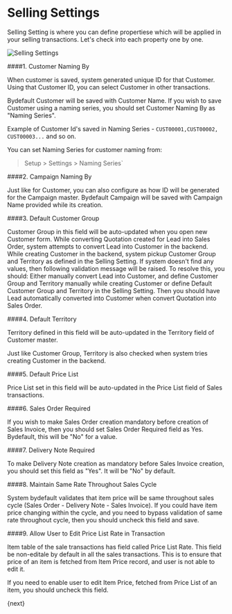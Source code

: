 # Selling Settings

Selling Setting is where you can define propertiese which will be applied in your selling transactions. 
Let's check into each property one by one.

<img class="screenshot" alt="Selling Settings" src="{{docs_base_url}}/assets/img/selling/selling-settings.png">

####1. Customer Naming By

When customer is saved, system generated unique ID for that Customer. Using that Customer ID, 
you can select Customer in other transactions.

Bydefault Customer will be saved with Customer Name. If you wish to save Customer using 
a naming series, you should set Customer Naming By as "Naming Series".

Example of Customer Id's saved in Naming Series - `CUST00001,CUST00002, CUST00003...` and so on.

You can set Naming Series for customer naming from:

> Setup > Settings > Naming Series`

####2. Campaign Naming By

Just like for Customer, you can also configure as how ID will be generated for the Campaign master. 
Bydefault Campaign will be saved with Campaign Name provided while its creation.

####3. Default Customer Group

Customer Group in this field will be auto-updated when you open new Customer form.
While converting Quotation created for Lead into Sales Order, system attempts to convert 
Lead into Customer in the backend. While creating Customer in the backend, system pickup 
Customer Group and Territory as defined in the Selling Setting. If system doesn't find 
any values, then following validation message will be raised.
To resolve this, you should:
Either manually convert Lead into Customer, and define Customer Group and Territory manually while 
creating Customer or define Default Customer Group and Territory in the Selling Setting. 
Then you should have Lead automatically converted into Customer when convert Quotation into Sales Order.

####4. Default Territory

Territory defined in this field will be auto-updated in the Territory field of Customer master.

Just like Customer Group, Territory is also checked when system tries creating Customer in the backend.

####5. Default Price List

Price List set in this field will be auto-updated in the Price List field of Sales transactions.

####6. Sales Order Required

If you wish to make Sales Order creation mandatory before creation of Sales Invoice, then you should 
set Sales Order Required field as Yes. Bydefault, this will be "No" for a value.

####7. Delivery Note Required

To make Delivery Note creation as mandatory before Sales Invoice creation, you should set 
this field as "Yes". It will be "No" by default.

####8. Maintain Same Rate Throughout Sales Cycle

System bydefault validates that item price will be same throughout sales cycle 
(Sales Order - Delivery Note - Sales Invoice). If you could have item price changing within the cycle, 
and you need to bypass validation of same rate throughout cycle, then you should uncheck this field and save.

####9. Allow User to Edit Price List Rate in Transaction

Item table of the sale transactions has field called Price List Rate. This field be non-editale 
by default in all the sales transactions. This is to ensure that price of an item is fetched from 
Item Price record, and user is not able to edit it.

If you need to enable user to edit Item Price, fetched from Price List of an item, you should uncheck this field.

{next}

